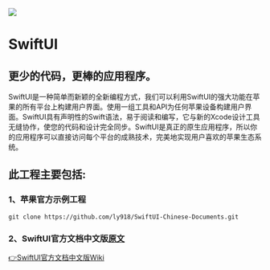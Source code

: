 ![](https://developer.apple.com/assets/elements/icons/swiftui/swiftui-96x96_2x.png)

# SwiftUI
## 更少的代码，更棒的应用程序。

SwiftUI是一种简单而新颖的全新编程方式，我们可以利用SwiftUI的强大功能在苹果的所有平台上构建用户界面。使用一组工具和API为任何苹果设备构建用户界面。SwiftUI具有声明性的Swift语法，易于阅读和编写，它与新的Xcode设计工具无缝协作，使您的代码和设计完全同步。SwiftUI是真正的原生应用程序，所以你的应用程序可以直接访问每个平台的成熟技术，完美地实现用户喜欢的苹果生态系统。

## 此工程主要包括:

### 1、苹果官方示例工程

`git clone https://github.com/ly918/SwiftUI-Chinese-Documents.git` 

### 2、SwiftUI官方文档中文版[原文](https://developer.apple.com/documentation/swiftui)

[👉SwiftUI官方文档中文版Wiki](https://github.com/ly918/SwiftUI-Chinese-Documents/wiki)



